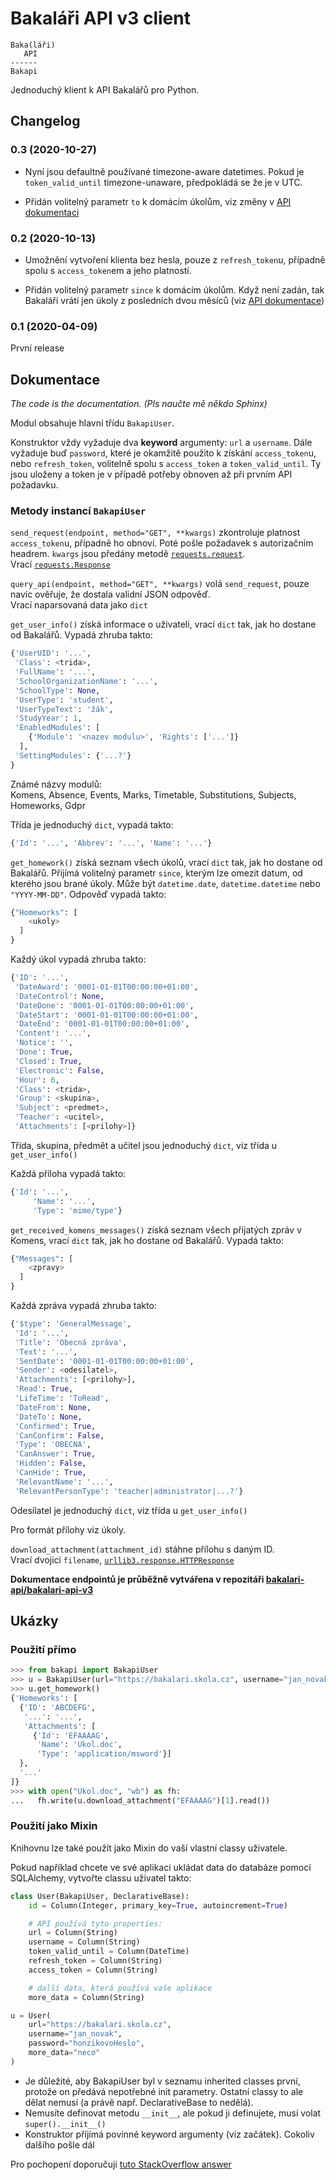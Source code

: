 # Bakaláři API v3 client

```
Baka(láři)
   API
------
Bakapi
```

Jednoduchý klient k API Bakalářů pro Python.

## Changelog

### 0.3 (2020-10-27)
 - Nyní jsou defaultně používané timezone-aware datetimes. Pokud je `token_valid_until`
   timezone-unaware, předpokládá se že je v UTC.

 - Přidán volitelný parametr `to` k domácím úkolům, viz změny v [API dokumentaci](https://github.com/bakalari-api/bakalari-api-v3/blob/master/moduly/%C3%BAkoly.md)

### 0.2 (2020-10-13)
 - Umožnění vytvoření klienta bez hesla, pouze z `refresh_token`u, případně spolu s
   `access_token`em a jeho platností.

 - Přidán volitelný parametr `since` k domácím úkolům. Když není zadán, tak Bakaláři
   vrátí jen úkoly z posledních dvou měsíců (viz [API dokumentace](https://github.com/bakalari-api/bakalari-api-v3/blob/master/moduly/%C3%BAkoly.md))

### 0.1 (2020-04-09)
První release

## Dokumentace

_The code is the documentation. (Pls naučte mě někdo Sphinx)_

Modul obsahuje hlavní třídu `BakapiUser`.

Konstruktor vždy vyžaduje dva **keyword** argumenty: `url` a `username`. Dále vyžaduje
buď `password`, které je okamžitě použito k získání `access_token`u, nebo
`refresh_token`, volitelně spolu s `access_token` a `token_valid_until`. Ty jsou
uloženy a token je v případě potřeby obnoven až při prvním API požadavku.

### Metody instancí `BakapiUser`

`send_request(endpoint, method="GET", **kwargs)` zkontroluje platnost
`access_token`u, případně ho obnoví. Poté pošle požadavek s autorizačním headrem.
`kwargs` jsou předány metodě
[`requests.request`](https://requests.readthedocs.io/en/latest/api/#requests.request).  
Vrací [`requests.Response`](https://requests.readthedocs.io/en/latest/api/#requests.Response)

`query_api(endpoint, method="GET", **kwargs)` volá `send_request`, pouze navíc
ověřuje, že dostala validní JSON odpověď.  
Vrací naparsovaná data jako `dict`

`get_user_info()` získá informace o uživateli, vrací `dict` tak, jak ho dostane od
Bakalářů. Vypadá zhruba takto:

```python
{'UserUID': '...',
 'Class': <trida>,
 'FullName': '...',
 'SchoolOrganizationName': '...',
 'SchoolType': None,
 'UserType': 'student',
 'UserTypeText': 'žák',
 'StudyYear': 1,
 'EnabledModules': [
    {'Module': '<nazev modulu>', 'Rights': ['...']}
  ],
 'SettingModules': {'...?'}
}
```

Známé názvy modulů:  
Komens, Absence, Events, Marks, Timetable, Substitutions, Subjects, Homeworks, Gdpr

Třída je jednoduchý `dict`, vypadá takto:

```python
{'Id': '...', 'Abbrev': '...', 'Name': '...'}
```

`get_homework()` získá seznam všech úkolů, vrací `dict` tak, jak ho dostane od
Bakalářů. Přijímá volitelný parametr `since`, kterým lze omezit datum, od kterého jsou
brané úkoly. Může být `datetime.date`, `datetime.datetime` nebo `"YYYY-MM-DD"`.
Odpověď vypadá takto:

```python
{"Homeworks": [
    <ukoly>
  ]
}
```

Každý úkol vypadá zhruba takto:

```python
{'ID': '...',
 'DateAward': '0001-01-01T00:00:00+01:00',
 'DateControl': None,
 'DateDone': '0001-01-01T00:00:00+01:00',
 'DateStart': '0001-01-01T00:00:00+01:00',
 'DateEnd': '0001-01-01T00:00:00+01:00',
 'Content': '...',
 'Notice': '',
 'Done': True,
 'Closed': True,
 'Electronic': False,
 'Hour': 6,
 'Class': <trida>,
 'Group': <skupina>,
 'Subject': <predmet>,
 'Teacher': <ucitel>,
 'Attachments': [<prilohy>]}
```

Třída, skupina, předmět a učitel jsou jednoduchý `dict`, viz třída u `get_user_info()`

Každá příloha vypadá takto:

```python
{'Id': '...',
     'Name': '...',
     'Type': 'mime/type'}
```

`get_received_komens_messages()` získá seznam všech přijatých zpráv v Komens, vrací
`dict` tak, jak ho dostane od Bakalářů. Vypadá takto:

```python
{"Messages": [
    <zpravy>
  ]
}
```

Každá zpráva vypadá zhruba takto:

```python
{'$type': 'GeneralMessage',
 'Id': '...',
 'Title': 'Obecná zpráva',
 'Text': '...',
 'SentDate': '0001-01-01T00:00:00+01:00',
 'Sender': <odesilatel>,
 'Attachments': [<prilohy>],
 'Read': True,
 'LifeTime': 'ToRead',
 'DateFrom': None,
 'DateTo': None,
 'Confirmed': True,
 'CanConfirm': False,
 'Type': 'OBECNA',
 'CanAnswer': True,
 'Hidden': False,
 'CanHide': True,
 'RelevantName': '...',
 'RelevantPersonType': 'teacher|administrator|...?'}
```

Odesílatel je jednoduchý `dict`, viz třída u `get_user_info()`

Pro formát přílohy viz úkoly.

`download_attachment(attachment_id)` stáhne přílohu s daným ID.  
Vrací dvojici `filename`,
[`urllib3.response.HTTPResponse`](https://urllib3.readthedocs.io/en/latest/reference/index.html#urllib3.response.HTTPResponse)

**Dokumentace endpointů je průběžně vytvářena v repozitáři
[bakalari-api/bakalari-api-v3](https://github.com/bakalari-api/bakalari-api-v3)**

## Ukázky

### Použití přímo

```python console
>>> from bakapi import BakapiUser
>>> u = BakapiUser(url="https://bakalari.skola.cz", username="jan_novak", password="honzikovoHeslo")
>>> u.get_homework()
{'Homeworks': [
  {'ID': 'ABCDEFG',
   '...': '...',
   'Attachments': [
     {'Id': 'EFAAAAG',
      'Name': 'Ukol.doc',
      'Type': 'application/msword'}]
  },
  '...'
]}
>>> with open("Ukol.doc", "wb") as fh:
...   fh.write(u.download_attachment("EFAAAAG")[1].read())
```

### Použití jako Mixin

Knihovnu lze také použít jako Mixin do vaší vlastní classy uživatele.

Pokud například chcete ve své aplikaci ukládat data do databáze pomocí SQLAlchemy,
vytvořte classu uživatel takto:

```python
class User(BakapiUser, DeclarativeBase):
    id = Column(Integer, primary_key=True, autoincrement=True)

    # API používá tyto properties:
    url = Column(String)
    username = Column(String)
    token_valid_until = Column(DateTime)
    refresh_token = Column(String)
    access_token = Column(String)

    # další data, která používá vaše aplikace
    more_data = Column(String)

u = User(
    url="https://bakalari.skola.cz",
    username="jan_novak",
    password="honzikovoHeslo",
    more_data="neco"
)
```

- Je důležité, aby BakapiUser byl v seznamu inherited classes první, protože on předává
nepotřebné init parametry. Ostatní classy to ale dělat nemusí (a právě např.
DeclarativeBase to nedělá).
- Nemusíte definovat metodu `__init__`, ale pokud ji definujete, musí volat
`super().__init__()`
- Konstruktor příjímá povinné keyword argumenty (viz začátek). Cokoliv
dalšího pošle dál

Pro pochopení doporučuji
[tuto StackOverflow answer](https://stackoverflow.com/a/50465583/7292139)
